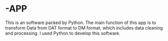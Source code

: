 # -APP
This is an software packed by Python. The main function of this app is to transform Data from DAT format to DM format, which includes data cleaning and processing. I used Python to develop this software.
